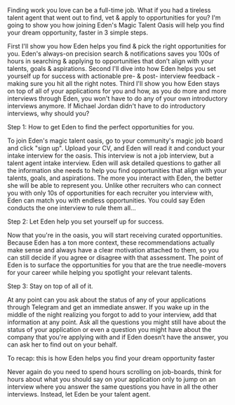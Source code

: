 Finding work you love can be a full-time job. What if you had a tireless talent agent that went out to find, vet & apply to opportunities for you? I'm going to show you how joining Eden's Magic Talent Oasis will help you find your dream opportunity, faster in 3 simple steps.

First I'll show you how Eden helps you find & pick the right opportunities for you. Eden's always-on precision search & notifications saves you 100s of hours in searching & applying to opportunities that don’t align with your talents, goals & aspirations. Second I'll dive into how Eden helps you set yourself up for success with actionable pre- & post- interview feedback - making sure you hit all the right notes. Third I'll show you how Eden stays on top of all of your applications for you and how, as you do more and more interviews through Eden, you won't have to do any of your own introductory interviews anymore. If Michael Jordan didn't have to do introductory interviews, why should you?

Step 1: How to get Eden to find the perfect opportunities for you.

To join Eden's magic talent oasis, go to your community's magic job board and click "sign up". Upload your CV, and Eden will read it and conduct your intake interview for the oasis. This interview is not a job interview, but a talent agent intake interview. Eden will ask detailed questions to gather all the information she needs to help you find opportunities that align with your talents, goals, and aspirations. The more you interact with Eden, the better she will be able to represent you. Unlike other recruiters who can connect you with only 10s of opportunities for each recruiter you interview with, Eden can match you with endless opportunities. You could say Eden conducts the one interview to rule them all…

Step 2: Let Eden help you set yourself up for success.

Now that you're in the oasis, you will start receiving curated opportunities. Because Eden has a ton more context, these recommendations actually make sense and always have a clear motivation attached to them, so you can still decide if you agree or disagree with that assessment. The point of Eden is to surface the opportunities for you that are the true needle-movers for your career while helping you spotlight your relevant talents.

Step 3: Stay on top of all of it.

At any point can you ask about the status of any of your applications through Telegram and get an immediate answer. If you wake up in the middle of the night realizing you forgot to add to your interview, add that information at any point. Ask all the questions you might still have about the status of your application or even a question you might have about the company that you're applying with and if Eden doesn’t have the answer, you can ask her to find out on your behalf.

To recap: this is how Eden helps you find your dream opportunity faster

Never again do you need to spend hours scrolling on job-boards, think for hours about what you should say on your application only to jump on an interview where you answer the same questions you have in all the other interviews. Instead, let Eden be your talent agent.